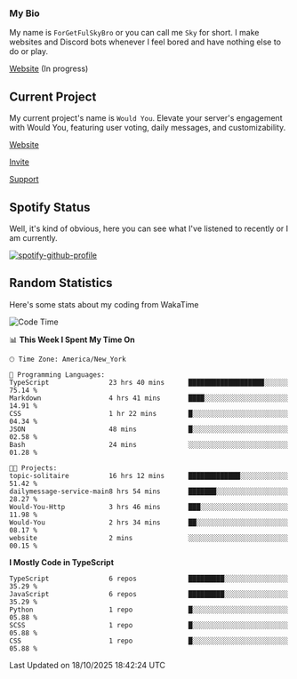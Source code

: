 ### My Bio 

My name is `ForGetFulSkyBro` or you can call me `Sky` for short. I make websites and Discord bots whenever I feel bored and have nothing else to do or play.

[Website](https://forgetful.vercel.app) (In progress)

## Current Project

My current project's name is `Would You`. Elevate your server's engagement with Would You, featuring user voting, daily messages, and customizability.

[Website](https://wouldyoubot.gg)

[Invite](https://wouldyoubot.gg/invite)

[Support](https://wouldyoubot.gg/discord)

## Spotify Status

Well, it's kind of obvious, here you can see what I've listened to recently or I am currently.

[![spotify-github-profile](https://spotify-github-profile.kittinanx.com/api/view?uid=8fw8wluifdebs12yo4k3j0h6c&cover_image=true&theme=novatorem&show_offline=false&background_color=121212&interchange=false&bar_color=53b14f&bar_color_cover=false)](https://github.com/kittinan/spotify-github-profile)


## Random Statistics

Here's some stats about my coding from WakaTime

<!--START_SECTION:waka-->
![Code Time](http://img.shields.io/badge/Code%20Time-1%2C623%20hrs%2037%20mins-blue)

📊 **This Week I Spent My Time On** 

```text
🕑︎ Time Zone: America/New_York

💬 Programming Languages: 
TypeScript               23 hrs 40 mins      ███████████████████░░░░░░   75.14 % 
Markdown                 4 hrs 41 mins       ████░░░░░░░░░░░░░░░░░░░░░   14.91 % 
CSS                      1 hr 22 mins        █░░░░░░░░░░░░░░░░░░░░░░░░   04.34 % 
JSON                     48 mins             █░░░░░░░░░░░░░░░░░░░░░░░░   02.58 % 
Bash                     24 mins             ░░░░░░░░░░░░░░░░░░░░░░░░░   01.28 % 

🐱‍💻 Projects: 
topic-solitaire          16 hrs 12 mins      █████████████░░░░░░░░░░░░   51.42 % 
dailymessage-service-main8 hrs 54 mins       ███████░░░░░░░░░░░░░░░░░░   28.27 % 
Would-You-Http           3 hrs 46 mins       ███░░░░░░░░░░░░░░░░░░░░░░   11.98 % 
Would-You                2 hrs 34 mins       ██░░░░░░░░░░░░░░░░░░░░░░░   08.17 % 
website                  2 mins              ░░░░░░░░░░░░░░░░░░░░░░░░░   00.15 % 
```

**I Mostly Code in TypeScript** 

```text
TypeScript               6 repos             █████████░░░░░░░░░░░░░░░░   35.29 % 
JavaScript               6 repos             █████████░░░░░░░░░░░░░░░░   35.29 % 
Python                   1 repo              █░░░░░░░░░░░░░░░░░░░░░░░░   05.88 % 
SCSS                     1 repo              █░░░░░░░░░░░░░░░░░░░░░░░░   05.88 % 
CSS                      1 repo              █░░░░░░░░░░░░░░░░░░░░░░░░   05.88 % 
```




 Last Updated on 18/10/2025 18:42:24 UTC
<!--END_SECTION:waka-->
